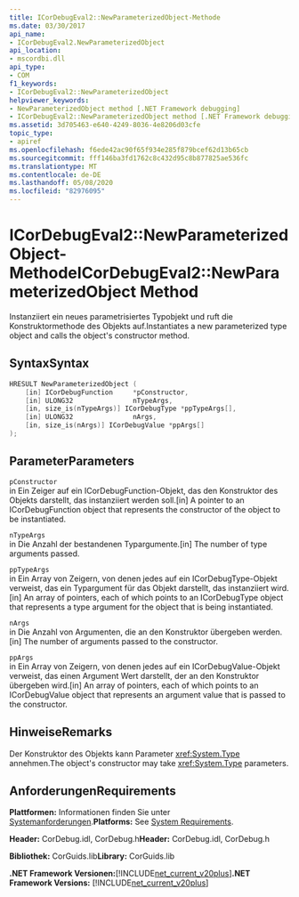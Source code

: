 ```yaml
---
title: ICorDebugEval2::NewParameterizedObject-Methode
ms.date: 03/30/2017
api_name:
- ICorDebugEval2.NewParameterizedObject
api_location:
- mscordbi.dll
api_type:
- COM
f1_keywords:
- ICorDebugEval2::NewParameterizedObject
helpviewer_keywords:
- NewParameterizedObject method [.NET Framework debugging]
- ICorDebugEval2::NewParameterizedObject method [.NET Framework debugging]
ms.assetid: 3d705463-e640-4249-8036-4e8206d03cfe
topic_type:
- apiref
ms.openlocfilehash: f6ede42ac90f65f934e285f879bcef62d13b65cb
ms.sourcegitcommit: fff146ba3fd1762c8c432d95c8b877825ae536fc
ms.translationtype: MT
ms.contentlocale: de-DE
ms.lasthandoff: 05/08/2020
ms.locfileid: "82976095"
---
```

# <a name="icordebugeval2newparameterizedobject-method"></a><span data-ttu-id="8d580-102">ICorDebugEval2::NewParameterizedObject-Methode</span><span class="sxs-lookup"><span data-stu-id="8d580-102">ICorDebugEval2::NewParameterizedObject Method</span></span>
<span data-ttu-id="8d580-103">Instanziiert ein neues parametrisiertes Typobjekt und ruft die Konstruktormethode des Objekts auf.</span><span class="sxs-lookup"><span data-stu-id="8d580-103">Instantiates a new parameterized type object and calls the object's constructor method.</span></span>  
  
## <a name="syntax"></a><span data-ttu-id="8d580-104">Syntax</span><span class="sxs-lookup"><span data-stu-id="8d580-104">Syntax</span></span>  
  
```cpp  
HRESULT NewParameterizedObject (  
    [in] ICorDebugFunction     *pConstructor,  
    [in] ULONG32               nTypeArgs,  
    [in, size_is(nTypeArgs)] ICorDebugType *ppTypeArgs[],  
    [in] ULONG32               nArgs,  
    [in, size_is(nArgs)] ICorDebugValue *ppArgs[]  
);  
```  
  
## <a name="parameters"></a><span data-ttu-id="8d580-105">Parameter</span><span class="sxs-lookup"><span data-stu-id="8d580-105">Parameters</span></span>  
 `pConstructor`  
 <span data-ttu-id="8d580-106">in Ein Zeiger auf ein ICorDebugFunction-Objekt, das den Konstruktor des Objekts darstellt, das instanziiert werden soll.</span><span class="sxs-lookup"><span data-stu-id="8d580-106">[in] A pointer to an ICorDebugFunction object that represents the constructor of the object to be instantiated.</span></span>  
  
 `nTypeArgs`  
 <span data-ttu-id="8d580-107">in Die Anzahl der bestandenen Typargumente.</span><span class="sxs-lookup"><span data-stu-id="8d580-107">[in] The number of type arguments passed.</span></span>  
  
 `ppTypeArgs`  
 <span data-ttu-id="8d580-108">in Ein Array von Zeigern, von denen jedes auf ein ICorDebugType-Objekt verweist, das ein Typargument für das Objekt darstellt, das instanziiert wird.</span><span class="sxs-lookup"><span data-stu-id="8d580-108">[in] An array of pointers, each of which points to an ICorDebugType object that represents a type argument for the object that is being instantiated.</span></span>  
  
 `nArgs`  
 <span data-ttu-id="8d580-109">in Die Anzahl von Argumenten, die an den Konstruktor übergeben werden.</span><span class="sxs-lookup"><span data-stu-id="8d580-109">[in] The number of arguments passed to the constructor.</span></span>  
  
 `ppArgs`  
 <span data-ttu-id="8d580-110">in Ein Array von Zeigern, von denen jedes auf ein ICorDebugValue-Objekt verweist, das einen Argument Wert darstellt, der an den Konstruktor übergeben wird.</span><span class="sxs-lookup"><span data-stu-id="8d580-110">[in] An array of pointers, each of which points to an ICorDebugValue object that represents an argument value that is passed to the constructor.</span></span>  
  
## <a name="remarks"></a><span data-ttu-id="8d580-111">Hinweise</span><span class="sxs-lookup"><span data-stu-id="8d580-111">Remarks</span></span>  
 <span data-ttu-id="8d580-112">Der Konstruktor des Objekts kann Parameter <xref:System.Type> annehmen.</span><span class="sxs-lookup"><span data-stu-id="8d580-112">The object's constructor may take <xref:System.Type> parameters.</span></span>  
  
## <a name="requirements"></a><span data-ttu-id="8d580-113">Anforderungen</span><span class="sxs-lookup"><span data-stu-id="8d580-113">Requirements</span></span>  
 <span data-ttu-id="8d580-114">**Plattformen:** Informationen finden Sie unter [Systemanforderungen](../../get-started/system-requirements.md).</span><span class="sxs-lookup"><span data-stu-id="8d580-114">**Platforms:** See [System Requirements](../../get-started/system-requirements.md).</span></span>  
  
 <span data-ttu-id="8d580-115">**Header:** CorDebug.idl, CorDebug.h</span><span class="sxs-lookup"><span data-stu-id="8d580-115">**Header:** CorDebug.idl, CorDebug.h</span></span>  
  
 <span data-ttu-id="8d580-116">**Bibliothek:** CorGuids.lib</span><span class="sxs-lookup"><span data-stu-id="8d580-116">**Library:** CorGuids.lib</span></span>  
  
 <span data-ttu-id="8d580-117">**.NET Framework Versionen:**[!INCLUDE[net_current_v20plus](../../../../includes/net-current-v20plus-md.md)]</span><span class="sxs-lookup"><span data-stu-id="8d580-117">**.NET Framework Versions:** [!INCLUDE[net_current_v20plus](../../../../includes/net-current-v20plus-md.md)]</span></span>
